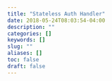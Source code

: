 ```yaml
---
title: "Stateless Auth Handler"
date: 2018-05-24T08:03:54-04:00
description: ""
categories: []
keywords: []
slug: ""
aliases: []
toc: false
draft: false
---
```


